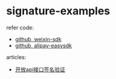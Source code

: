 # signature-examples

refer code:  
+ [github, weixin-sdk](https://github.com/Wechat-Group/WxJava/blob/master/weixin-java-common/src/main/java/me/chanjar/weixin/common/util/crypto/WxCryptUtil.java)
+ [github, alipay-easysdk](https://github.com/alipay/alipay-easysdk)

articles:   
- [开放api接口签名验证](https://www.cnblogs.com/codelir/p/5327462.html)